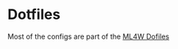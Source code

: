 # Dotfiles

Most of the configs are part of the [ML4W Dofiles](https://github.com/mylinuxforwork/dotfiles)

